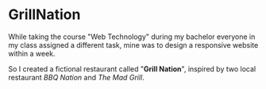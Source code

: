 # GrillNation

While taking the course "Web Technology" during my bachelor everyone in my class assigned a different task, mine was to design a responsive website within a week.

So I created a fictional restaurant called "**Grill Nation**", inspired by two local restaurant _BBQ Nation_ and _The Mad Grill_.

